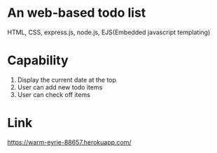 # An web-based todo list  
HTML, CSS, express.js, node.js, EJS(Embedded javascript templating)  

# Capability 
1. Display the current date at the top 
2. User can add new todo items 
3. User can check off items 

# Link 
https://warm-eyrie-88657.herokuapp.com/
